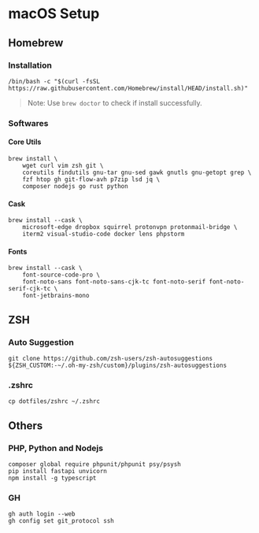 # macOS Setup

## Homebrew

### Installation

```
/bin/bash -c "$(curl -fsSL https://raw.githubusercontent.com/Homebrew/install/HEAD/install.sh)"
```

> Note: Use `brew doctor` to check if install successfully.

### Softwares

#### Core Utils

```
brew install \
	wget curl vim zsh git \
	coreutils findutils gnu-tar gnu-sed gawk gnutls gnu-getopt grep \
	fzf htop gh git-flow-avh p7zip lsd jq \
	composer nodejs go rust python
```

#### Cask

```
brew install --cask \
	microsoft-edge dropbox squirrel protonvpn protonmail-bridge \
	iterm2 visual-studio-code docker lens phpstorm
```

#### Fonts

```
brew install --cask \
	font-source-code-pro \
	font-noto-sans font-noto-sans-cjk-tc font-noto-serif font-noto-serif-cjk-tc \
	font-jetbrains-mono
```

## ZSH

### Auto Suggestion

```
git clone https://github.com/zsh-users/zsh-autosuggestions ${ZSH_CUSTOM:-~/.oh-my-zsh/custom}/plugins/zsh-autosuggestions
```

### .zshrc

```
cp dotfiles/zshrc ~/.zshrc
```

## Others

### PHP, Python and Nodejs

```
composer global require phpunit/phpunit psy/psysh
pip install fastapi unvicorn
npm install -g typescript
```

### GH

```
gh auth login --web
gh config set git_protocol ssh
```


